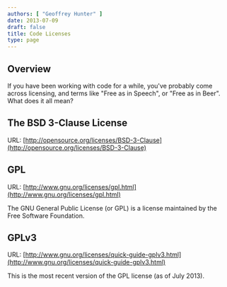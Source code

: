 ```yaml
---
authors: [ "Geoffrey Hunter" ]
date: 2013-07-09
draft: false
title: Code Licenses
type: page
---
```


## Overview

If you have been working with code for a while, you've probably come across licensing, and terms like "Free as in Speech", or "Free as in Beer". What does it all mean?

## The BSD 3-Clause License

URL: [http://opensource.org/licenses/BSD-3-Clause](http://opensource.org/licenses/BSD-3-Clause)

## GPL

URL: [http://www.gnu.org/licenses/gpl.html](http://www.gnu.org/licenses/gpl.html)

The GNU General Public License (or GPL) is a license maintained by the Free Software Foundation.

## GPLv3

URL: [http://www.gnu.org/licenses/quick-guide-gplv3.html](http://www.gnu.org/licenses/quick-guide-gplv3.html)

This is the most recent version of the GPL license (as of July 2013).
